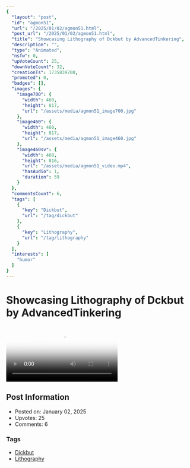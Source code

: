 ```yaml
---
{
  "layout": "post",
  "id": "agmon51",
  "url": "/2025/01/02/agmon51.html",
  "post_url": "/2025/01/02/agmon51.html",
  "title": "Showcasing Lithography of Dckbut by AdvancedTinkering",
  "description": "",
  "type": "Animated",
  "nsfw": 0,
  "upVoteCount": 25,
  "downVoteCount": 32,
  "creationTs": 1735839708,
  "promoted": 0,
  "badges": [],
  "images": {
    "image700": {
      "width": 460,
      "height": 817,
      "url": "/assets/media/agmon51_image700.jpg"
    },
    "image460": {
      "width": 460,
      "height": 817,
      "url": "/assets/media/agmon51_image460.jpg"
    },
    "image460sv": {
      "width": 460,
      "height": 816,
      "url": "/assets/media/agmon51_video.mp4",
      "hasAudio": 1,
      "duration": 59
    }
  },
  "commentsCount": 6,
  "tags": [
    {
      "key": "Dickbut",
      "url": "/tag/dickbut"
    },
    {
      "key": "Lithography",
      "url": "/tag/lithography"
    }
  ],
  "interests": [
    "humor"
  ]
}
---
```


# Showcasing Lithography of Dckbut by AdvancedTinkering

<video controls playsinline loop poster="/assets/media/agmon51_image460.jpg">
  <source src="/assets/media/agmon51_video.mp4" type="video/mp4">
  Your browser does not support the video tag.
</video>

## Post Information

- Posted on: January 02, 2025
- Upvotes: 25
- Comments: 6

### Tags

- [Dickbut](/tag/Dickbut)
- [Lithography](/tag/Lithography)
